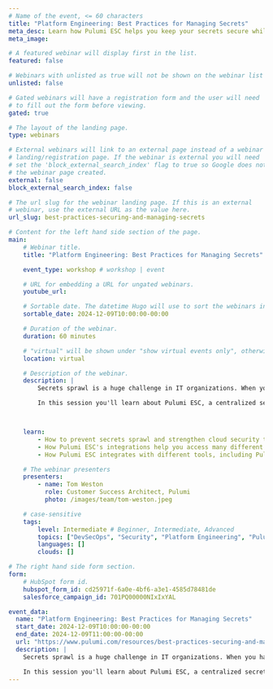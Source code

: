 ```yaml
---
# Name of the event, <= 60 characters
title: "Platform Engineering: Best Practices for Managing Secrets"
meta_desc: Learn how Pulumi ESC helps you keep your secrets secure while helping your org deliver faster.
meta_image:

# A featured webinar will display first in the list.
featured: false

# Webinars with unlisted as true will not be shown on the webinar list
unlisted: false

# Gated webinars will have a registration form and the user will need
# to fill out the form before viewing.
gated: true

# The layout of the landing page.
type: webinars

# External webinars will link to an external page instead of a webinar
# landing/registration page. If the webinar is external you will need
# set the 'block_external_search_index' flag to true so Google does not index
# the webinar page created.
external: false
block_external_search_index: false

# The url slug for the webinar landing page. If this is an external
# webinar, use the external URL as the value here.
url_slug: best-practices-securing-and-managing-secrets

# Content for the left hand side section of the page.
main:
    # Webinar title.
    title: "Platform Engineering: Best Practices for Managing Secrets"

    event_type: workshop # workshop | event

    # URL for embedding a URL for ungated webinars.
    youtube_url: 

    # Sortable date. The datetime Hugo will use to sort the webinars in date order.
    sortable_date: 2024-12-09T10:00:00-00:00

    # Duration of the webinar.
    duration: 60 minutes

    # "virtual" will be shown under "show virtual events only", otherwise shown as City, State (seattle, wa)
    location: virtual

    # Description of the webinar.
    description: |
        Secrets sprawl is a huge challenge in IT organizations. When you have secrets stored in many places, how do you ensure that practitioners only have access to what they need, and how do you manage and view that access in a single place?

        In this session you'll learn about Pulumi ESC, a centralized secrets management solution that helps solve the problem of secrets sprawl in a thoughtful way that keeps your secrets safe while helping your teams deliver.



    learn:
        - How to prevent secrets sprawl and strengthen cloud security through effective secrets management.
        - How Pulumi ESC's integrations help you access many different secret sources from a centralized, consistent location.
        - How Pulumi ESC integrates with different tools, including Pulumi IaC programs, for scalable security.

    # The webinar presenters
    presenters:
        - name: Tom Weston
          role: Customer Success Architect, Pulumi
          photo: /images/team/tom-weston.jpeg

    # case-sensitive
    tags:
        level: Intermediate # Beginner, Intermediate, Advanced
        topics: ["DevSecOps", "Security", "Platform Engineering", "Pulumi ESC"]
        languages: []
        clouds: []

# The right hand side form section.
form:
    # HubSpot form id.
    hubspot_form_id: cd25971f-6a0e-4bf6-a3e1-4585d78481de
    salesforce_campaign_id: 701PQ00000NIxIxYAL

event_data:
  name: "Platform Engineering: Best Practices for Managing Secrets"
  start_date: 2024-12-09T10:00:00-00:00
  end_date: 2024-12-09T11:00:00-00:00
  url: "https://www.pulumi.com/resources/best-practices-securing-and-managing-secrets/"
  description: |
    Secrets sprawl is a huge challenge in IT organizations. When you have secrets stored in many places, how do you ensure that practitioners only have access to what they need, and how do you manage and view that access in a single place?

    In this session you'll learn about Pulumi ESC, a centralized secrets management solution that helps solve the problem of secrets sprawl in a thoughtful way that keeps your secrets safe while helping your teams deliver.
---
```

